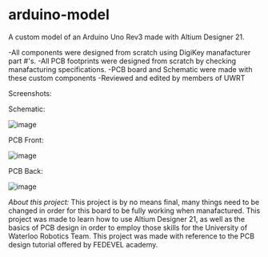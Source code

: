 # arduino-model

A custom model of an Arduino Uno Rev3 made with Altium Designer 21. 

-All components were designed from scratch using DigiKey manafacturer part #'s. 
-All PCB footprints were designed from scratch by checking manafacturing specifications.
-PCB board and Schematic were made with these custom components
-Reviewed and edited by members of UWRT 

Screenshots: 

Schematic:

![image](https://user-images.githubusercontent.com/87585163/133197015-bda2f358-ffcd-4350-b16e-9a282e2e31ab.png)

PCB Front: 

![image](https://user-images.githubusercontent.com/87585163/133197088-df56ab15-e6a5-40e2-ad07-27b1faac51f2.png)

PCB Back: 

![image](https://user-images.githubusercontent.com/87585163/133197122-e7eba4bc-0f1a-491f-9429-5526ee154b37.png)

*About this project:*
This project is by no means final, many things need to be changed in order for this board to be fully working when manafactured. This project was made to learn how to use Altium Designer 21, as well as the basics of PCB design in order to employ those skills for the University of Waterloo Robotics Team. This project was made with reference to the PCB design tutorial offered by FEDEVEL academy. 



